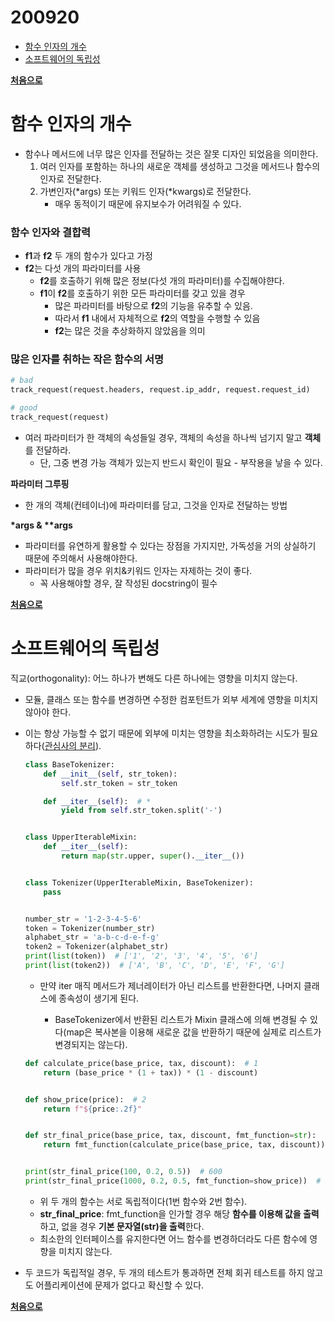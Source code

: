 # 200920

- [함수 인자의 개수](#함수-인자의-개수)
- [소프트웨어의 독립성](#소프트웨어의-독립성)



**[처음으로](#200920)**



# 함수 인자의 개수

- 함수나 메서드에 너무 많은 인자를 전달하는 것은 잘못 디자인 되었음을 의미한다.
  1. 여러 인자를 포함하는 하나의 새로운 객체를 생성하고 그것을 메서드나 함수의 인자로 전달한다.
  2. 가변인자(*args) 또는 키워드 인자(*kwargs)로 전달한다.
     - 매우 동적이기 때문에 유지보수가 어려워질 수 있다.



### 함수 인자와 결합력

- **f1**과 **f2** 두 개의 함수가 있다고 가정
- **f2**는 다섯 개의 파라미터를 사용
  - **f2**를 호출하기 위해 많은 정보(다섯 개의 파라미터)를 수집해야햔다.
  - **f1**이 **f2**를 호출하기 위한 모든 파라미터를 갖고 있을 경우 
    - 많은 파라미터를 바탕으로 **f2**의 기능을 유추할 수 있음.
    - 따라서 **f1** 내에서 자체적으로 **f2**의 역할을 수행할 수 있음
    - **f2**는 많은 것을 추상화하지 않았음을 의미



### 많은 인자를 취하는 작은 함수의 서명

```python
# bad
track_request(request.headers, request.ip_addr, request.request_id)

# good
track_request(request)
```

- 여러 파라미터가 한 객체의 속성들일 경우, 객체의 속성을 하나씩 넘기지 말고 **객체**를 전달하라.
  - 단, 그중 변경 가능 객체가 있는지 반드시 확인이 필요 - 부작용을 낳을 수 있다.

**파라미터 그루핑**

- 한 개의 객체(컨테이너)에 파라미터를 담고, 그것을 인자로 전달하는 방법 

**\*args & \*\*args**

- 파라미터를 유연하게 활용할 수 있다는 장점을 가지지만, 가독성을 거의 상실하기 때문에 주의해서 사용해야한다.
- 파라미터가 많을 경우 위치&키워드 인자는 자제하는 것이 좋다.
  - 꼭 사용해야할 경우, 잘 작성된 docstring이 필수

**[처음으로](#200920)**



# 소프트웨어의 독립성

직교(orthogonality): 어느 하나가 변해도 다른 하나에는 영향을 미치지 않는다.

- 모듈, 클래스 또는 함수를 변경하면 수정한 컴포턴트가 외부 세계에 영향을 미치지 않아야 한다.

- 이는 항상 가능할 수 없기 때문에 외부에 미치는 영향을 최소화하려는 시도가 필요하다([관심사의 분리](https://github.com/navill/Python_TIL/tree/master/200918#관심사의-분리)).

  ```python
  class BaseTokenizer:
      def __init__(self, str_token):
          self.str_token = str_token
  
      def __iter__(self):  # *
          yield from self.str_token.split('-')
  
  
  class UpperIterableMixin:
      def __iter__(self):
          return map(str.upper, super().__iter__())
  
  
  class Tokenizer(UpperIterableMixin, BaseTokenizer):
      pass
  
  
  number_str = '1-2-3-4-5-6'
  token = Tokenizer(number_str)
  alphabet_str = 'a-b-c-d-e-f-g'
  token2 = Tokenizer(alphabet_str)
  print(list(token))  # ['1', '2', '3', '4', '5', '6']
  print(list(token2))  # ['A', 'B', 'C', 'D', 'E', 'F', 'G']
  ```

  - 만약 iter 매직 메서드가 제너레이터가 아닌 리스트를 반환한다면, 나머지 클래스에 종속성이 생기게 된다.

    - BaseTokenizer에서 반환된 리스트가 Mixin 클래스에 의해 변경될 수 있다(map은 복사본을 이용해 새로운 값을 반환하기 때문에 실제로 리스트가 변경되지는 않는다).

      

  ```python
  def calculate_price(base_price, tax, discount):  # 1
      return (base_price * (1 + tax)) * (1 - discount)
  
  
  def show_price(price):  # 2
      return f"${price:.2f}"
  
  
  def str_final_price(base_price, tax, discount, fmt_function=str):
      return fmt_function(calculate_price(base_price, tax, discount))
  
  
  print(str_final_price(100, 0.2, 0.5))  # 600
  print(str_final_price(1000, 0.2, 0.5, fmt_function=show_price))  # $600.00
  ```

  - 위 두 개의 함수는 서로 독립적이다(1번 함수와 2번 함수).
  - **str_final_price**: fmt_function을 인가할 경우 해당 **함수를 이용해 값을 출력**하고, 없을 경우 **기본 문자열(str)을 출력**한다.
  - 최소한의 인터페이스를 유지한다면 어느 함수를 변경하더라도 다른 함수에 영향을 미치지 않는다.

- 두 코드가 독립적일 경우, 두 개의 테스트가 통과하면 전체 회귀 테스트를 하지 않고도 어플리케이션에 문제가 없다고 확신할 수 있다.

**[처음으로](#200920)**


